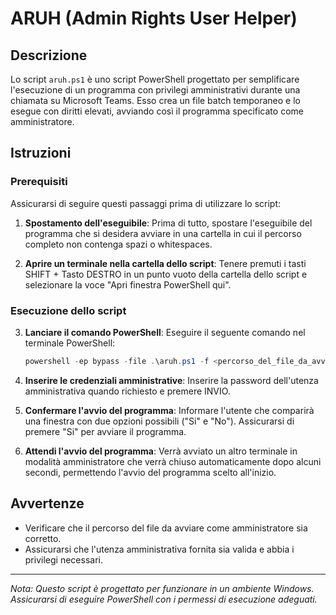 # ARUH (Admin Rights User Helper)

## Descrizione
Lo script `aruh.ps1` è uno script PowerShell progettato per semplificare l'esecuzione di un programma con privilegi amministrativi durante una chiamata su Microsoft Teams. Esso crea un file batch temporaneo e lo esegue con diritti elevati, avviando così il programma specificato come amministratore.

## Istruzioni

### Prerequisiti
Assicurarsi di seguire questi passaggi prima di utilizzare lo script:

1. **Spostamento dell'eseguibile**: Prima di tutto, spostare l'eseguibile del programma che si desidera avviare in una cartella in cui il percorso completo non contenga spazi o whitespaces.

2. **Aprire un terminale nella cartella dello script**: Tenere premuti i tasti SHIFT + Tasto DESTRO in un punto vuoto della cartella dello script e selezionare la voce "Apri finestra PowerShell qui".

### Esecuzione dello script

3. **Lanciare il comando PowerShell**: Eseguire il seguente comando nel terminale PowerShell:

    ```powershell
    powershell -ep bypass -file .\aruh.ps1 -f <percorso_del_file_da_avviare_come_amministratore> -u <la_tua_utenza_amministrativa>
    ```

4. **Inserire le credenziali amministrative**: Inserire la password dell'utenza amministrativa quando richiesto e premere INVIO.

5. **Confermare l'avvio del programma**: Informare l'utente che comparirà una finestra con due opzioni possibili ("Si" e "No"). Assicurarsi di premere "Si" per avviare il programma.

6. **Attendi l'avvio del programma**: Verrà avviato un altro terminale in modalità amministratore che verrà chiuso automaticamente dopo alcuni secondi, permettendo l'avvio del programma scelto all'inizio.

## Avvertenze
- Verificare che il percorso del file da avviare come amministratore sia corretto.
- Assicurarsi che l'utenza amministrativa fornita sia valida e abbia i privilegi necessari.

---
*Nota: Questo script è progettato per funzionare in un ambiente Windows. Assicurarsi di eseguire PowerShell con i permessi di esecuzione adeguati.*
